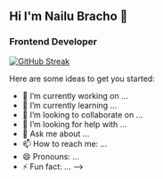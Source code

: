 ## Hi I'm Nailu Bracho 👋

### Frontend Developer 
[![GitHub Streak](https://streak-stats.demolab.com?user=nybnn&theme=material-palenight&hide_border=true&date_format=M%20j%5B%2C%20Y%5D&mode=weekly&exclude_days=Sun%2CSat)](https://git.io/streak-stats)


Here are some ideas to get you started:

- 🔭 I’m currently working on ...
- 🌱 I’m currently learning ...
- 👯 I’m looking to collaborate on ...
- 🤔 I’m looking for help with ...
- 💬 Ask me about ...
- 📫 How to reach me: ...
- 😄 Pronouns: ...
- ⚡ Fun fact: ...
-->
